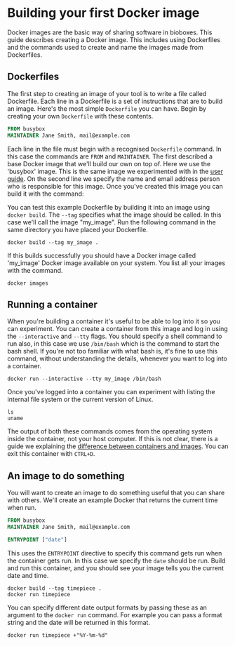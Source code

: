 # Building your first Docker image

Docker images are the basic way of sharing software in bioboxes. This guide
describes creating a Docker image. This includes using Dockerfiles and the
commands used to create and name the images made from Dockerfiles.

## Dockerfiles

The first step to creating an image of your tool is to write a file called
Dockerfile. Each line in a Dockerfile is a set of instructions that are to
build an image. Here's the most simple `Dockerfile` you can have. Begin by
creating your own `Dockerfile` with these contents.

~~~ Dockerfile
FROM busybox
MAINTAINER Jane Smith, mail@example.com
~~~

Each line in the file must begin with a recognised `Dockerfile` command. In
this case the commands are `FROM` and `MAINTAINER`. The first described a base
Docker image that we'll build our own on top of. Here we use the 'busybox'
image. This is the same image we experimented with in the [user guide][user].
On the second line we specify the name and email address person who is
responsible for this image. Once you've created this image you can build it
with the command:

You can test this example Dockerfile by building it into an image using `docker
build`. The `--tag` specifies what the image should be called. In this case
we'll call the image "my_image". Run the following command in the same
directory you have placed your Dockerfile.

[user]: /docs/using-a-biobox/

~~~ shell
docker build --tag my_image .
~~~

If this builds successfully you should have a Docker image called 'my_image'
Docker image available on your system. You list all your images with the
command.

~~~ shell
docker images
~~~

## Running a container

When you're building a container it's useful to be able to log into it so you
can experiment. You can create a container from this image and log in using the
`--interactive` and `--tty` flags. You should specify a shell command to run
also, in this case we use `/bin/bash` which is the command to start the bash
shell. If you're not too familiar with what bash is, it's fine to use this
command, without understanding the details, whenever you want to log into a
container.

~~~ shell
docker run --interactive --tty my_image /bin/bash
~~~

Once you've logged into a container you can experiment with listing the
internal file system or the current version of Linux.

~~~ shell
ls
uname
~~~

The output of both these commands comes from the operating system inside the
container, not your host computer. If this is not clear, there is a guide we
explaining the [difference between containers and images][diff]. You can exit
this container with `CTRL+D`.

[diff]: /docs/images-vs-containers/

## An image to do something

You will want to create an image to do something useful that you can share with
others. We'll create an example Docker that returns the current time when run.

~~~ Dockerfile
FROM busybox
MAINTAINER Jane Smith, mail@example.com

ENTRYPOINT ["date"]
~~~

This uses the `ENTRYPOINT` directive to specify this command gets run when the
container gets run. In this case we specify the `date` should be run. Build and
run this container, and you should see your image tells you the current date
and time.

~~~ shell
docker build --tag timepiece .
docker run timepiece
~~~

You can specify different date output formats by passing these as an argument
to the `docker run` command. For example you can pass a format string and the
date will be returned in this format.

~~~ shell
docker run timepiece +"%Y-%m-%d"
~~~
